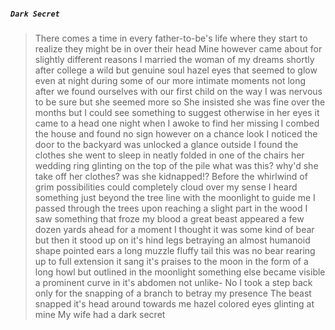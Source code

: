 ##### `Dark Secret`
>There comes a time in every father-to-be's life where they start to realize they might be in over their head
>Mine however came about for slightly different reasons
>I married the woman of my dreams shortly after college
>a wild but genuine soul
>hazel eyes that seemed to glow even at night during some of our more intimate moments
>not long after we found ourselves with our first child on the way
>I was nervous to be sure but she seemed more so
>She insisted she was fine over the months but I could see something to suggest otherwise in her eyes
>it came to a head one night when I awoke to find her missing
>I combed the house and found no sign
>however on a chance look I noticed the door to the backyard was unlocked
>a glance outside I found the clothes she went to sleep in neatly folded in one of the chairs
>her wedding ring glinting on the top of the pile
>what was this?
>why'd she take off her clothes?
>was she kidnapped!?
>Before the whirlwind of grim possibilities could completely cloud over my sense I heard something just beyond the tree line
>with the moonlight to guide me I passed through the trees
>upon reaching a slight part in the wood I saw something that froze my blood
>a great beast appeared a few dozen yards ahead
>for a moment I thought it was some kind of bear
>but then it stood up on it's hind legs
>betraying an almost humanoid shape
>pointed ears a long muzzle fluffy tail
>this was no bear
>rearing up to full extension it sang it's praises to the moon in the form of a long howl
>but outlined in the moonlight something else became visible
>a prominent curve in it's abdomen
>not unlike-
>No
>I took a step back
>only for the snapping of a branch to betray my presence
>The beast snapped it's head around towards me
>hazel colored eyes glinting at mine
>My wife had a dark secret
